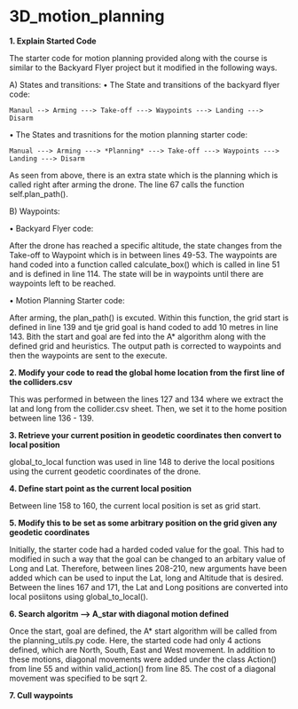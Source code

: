 # 3D_motion_planning

**1. Explain Started Code**

The starter code for motion planning provided along with the course is similar to the Backyard Flyer project but it modified in the following ways. 


A) States and transitions:
  • The State and transitions of the backyard flyer code: 

    Manaul --> Arming ---> Take-off ---> Waypoints ---> Landing ---> Disarm

  • The States and trasnitions for the motion planning starter code: 

    Manual ---> Arming ---> *Planning* ---> Take-off ---> Waypoints ---> Landing ---> Disarm

   As seen from above, there is an extra state which is the planning which is called right after arming the drone. The line 67 calls the function self.plan_path().


B) Waypoints:

  • Backyard Flyer code:
  
  After the drone has reached a specific altitude, the state changes from the Take-off to Waypoint which is in between lines 49-53. The waypoints are hand coded into a function called calculate_box() which is called in line 51 and is defined in line 114. The state will be in waypoints until there are waypoints left to be reached. 
  
  • Motion Planning Starter code:
  
  After arming, the plan_path() is excuted. Within this function, the grid start is defined in line 139 and tje grid goal is hand coded to add 10 metres in line 143. Bith the start and goal are fed into the A* algorithm along with the defined grid and heuristics. The output path is corrected to waypoints and then the waypoints are sent to the execute. 
 
 
 **2. Modify your code to read the global home location from the first line of the colliders.csv**
 
This was performed in between the lines 127 and 134 where we extract the lat and long from the collider.csv sheet. Then, we set it to the home position between line 136 - 139.
 
 **3. Retrieve your current position in geodetic coordinates then convert to local position**
 
global_to_local function was used in line 148 to derive the local positions using the current geodetic coordinates of the drone. 

**4. Define start point as the current local position**

Between line 158 to 160, the current local position is set as grid start. 

**5. Modify this to be set as some arbitrary position on the grid given any geodetic coordinates**

Initially, the starter code had a harded coded value for the goal. This had to modified in such a way that the goal can be changed to an arbitary value of Long and Lat. Therefore, between lines 208-210, new arguments have been added which can be used to input the Lat, long and Altitude that is desired. Between the lines 167 and 171, the Lat and Long positions are converted into local posiitons using global_to_local(). 

**6. Search algoritm --> A_star with diagonal motion defined**

Once the start, goal are defined, the A* start algorithm will be called from the planning_utils.py code. Here, the started code had only 4 actions defined, which are North, South, East and West movement. In addition to these motions, diagonal movements were added under the class Action() from line 55 and within valid_action() from line 85. The cost of a diagonal movement was specified to be sqrt 2. 

**7. Cull waypoints**

